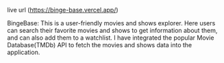 live url (https://binge-base.vercel.app/)

BingeBase:
This is a user-friendly movies and shows explorer. Here users can search their favorite movies and shows to get information about them, and can also add them to a watchlist. I have integrated the popular Movie Database(TMDb) API to fetch the movies and shows data into the application.

